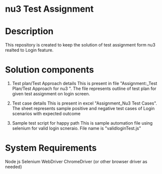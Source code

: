 # nu3 Test Assignment
# Description
This repository is created to keep the solution of test assignment form nu3 realted to Login feature.

# Solution components

1. Test plan/Test Approach details
This is present in file "Assignment:_Test Plan/Test Approach for nu3 ". The file represents outline of test plan for given test assignment on login screen.

2. Test case details
This is present in excel "Assignment_Nu3 Test Cases". The sheet represents sample positive and negative test cases of Login scenarios with expected outcome

3. Sample test script for happy path
   This is sample automation file using selenium for valid login scneraio. File name is "validloginTest.js"
   
# System Requirements
Node js
Selenium WebDriver
ChromeDriver (or other browser driver as needed)

